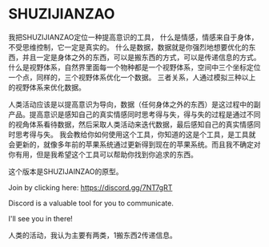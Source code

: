 # SHUZIJIANZAO
我把SHUZIJIANZAO定位一种提高意识的工具，
什么是情感，情感来自于身体，不受思维控制，它一定是真实的。
什么是数据，数据就是你强烈地想要优化的东西，并且一定是身体之外的东西，可以是搬东西的方式，可以是传递信息的方式。
什么是视野体系，自然界里面每一个物种都是一个视野体系，空间中三个坐标定位一个点，同样的，三个视野体系优化一个数据。
三者关系，人通过模拟三种以上的视野体系来优化数据。

人类活动应该是以提高意识为导向，数据（任何身体之外的东西）是这过程中的副产品。提高意识是感知自己的真实情感同时思考得与失，得与失的过程是通过不同的视角体系看待数据，然后采取人类活动来迭代数据，最后感知自己的真实情感同时思考得与失。
我会教给你如何使用这个工具，你知道的这是个工具，是工具就会更新的，就像多年前的苹果系统通过更新得到现在的苹果系统。而且我不确定对你有用，但是我希望这个工具可以帮助你找到你追求的东西。

这个版本是SHUZIJAINZAO的原型。

Join by clicking here: https://discord.gg/7NT7gRT

Discord is a valuable tool for you to communicate. 

I'll see you in there!

人类的活动，我认为主要有两类，1搬东西2传递信息。
